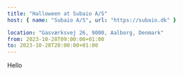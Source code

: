 ```yaml
---
title: "Halloween at Subaio A/S"
host: { name: "Subaio A/S", url: "https://subaio.dk" }

location: "Gasværksvej 26, 9000, Aalborg, Denmark"
from: 2023-10-28T09:00:00+01:00
to: 2023-10-28T20:00:00+01:00
---
```


Hello
